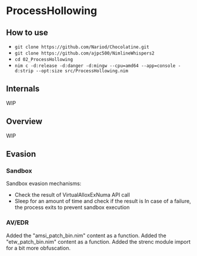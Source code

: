 # ProcessHollowing


## How to use
- `git clone https://github.com/Nariod/Chocolatine.git`
- `git clone https://github.com/ajpc500/NimlineWhispers2`
- `cd 02_ProcessHollowing`
- `nim c -d:release -d:danger -d:mingw --cpu=amd64 --app=console -d:strip --opt:size src/ProcessHollowing.nim`

## Internals
WIP

## Overview
WIP

## Evasion
### Sandbox
Sandbox evasion mechanisms:
* Check the result of VirtualAlloxExNuma API call
* Sleep for an amount of time and check if the result is 
In case of a failure, the process exits to prevent sandbox execution

### AV/EDR
Added the "amsi_patch_bin.nim" content as a function.
Added the "etw_patch_bin.nim" content as a function.
Added the strenc module import for a bit more obfuscation.